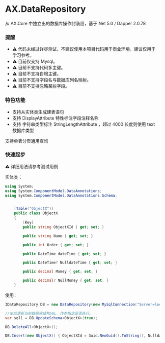 ﻿# AX.DataRepository

从 AX.Core 中独立出的数据库操作封装层，基于 Net 5.0 / Dapper 2.0.78

### 提醒

* ⚠ 代码未经过详尽测试，不建议使用本项目代码用于商业环境，建议仅用于学习参考。
* ⚠ 目前仅支持 Mysql。
* ⚠ 目前不支持代码多主键。
* ⚠ 目前不支持自增主键。
* ⚠ 目前不支持字段名与数据库列名映射。
* ⚠ 目前不支持忽略某些字段。

### 特色功能

* 支持从实体类生成建表语句
* 支持 DisplayAttribute 特性标注字段注释名称
* 支持 字符串类型标注 StringLengthAttribute ，超过 4000 长度则使用 text 数据库类型

支持单表分页通用查询

### 快速起步

⚠ 详细用法请参考测试用例

实体类：

```c#
using System;
using System.ComponentModel.DataAnnotations;
using System.ComponentModel.DataAnnotations.Schema;


    [Table("ObjectX")]
    public class ObjectX
    {
        [Key]
        public string ObjectXId { get; set; }

        public string Name { get; set; }

        public int Order { get; set; }

        public DateTime dateTime { get; set; }

        public DateTime? NulldateTime { get; set; }

        public decimal Money { get; set; }

        public decimal? NullMoney { get; set; }
    }

``` 

使用：

```c#
IDataRepository DB = new DataRepository(new MySqlConnection("Server=localhost;Database=test;Uid=root;Pwd=root;"));

//生成更新当前数据库结构SQL，传参指定是否执行。
var sql1 = DB.UpdateSchema<ObjectX>(true);

DB.DeleteAll<ObjectX>();

DB.Insert(new ObjectX() { ObjectXId = Guid.NewGuid().ToString(), NulldateTime = DateTime.Now, NullMoney = 45.23M }); 

```